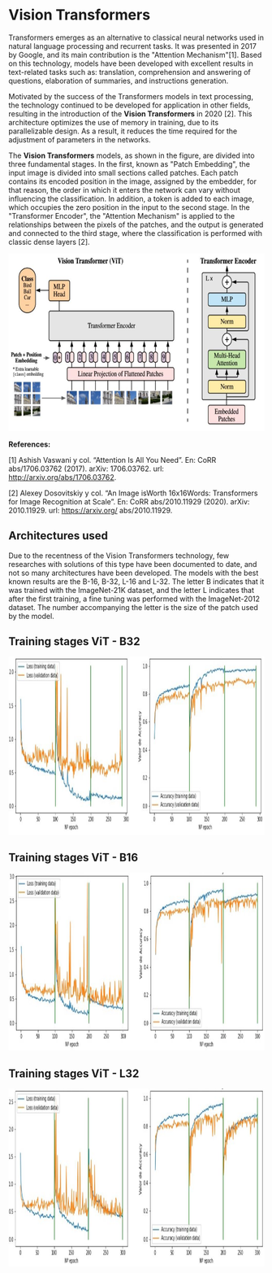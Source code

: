 # Vision Transformers

Transformers emerges as an alternative to classical neural networks used in natural language processing and recurrent tasks. It was presented in 2017 by Google, and its main contribution is the "Attention Mechanism"[1]. Based on
this technology, models have been developed with excellent results in text-related tasks such as: translation, comprehension and answering of questions, elaboration of summaries, and instructions generation.

Motivated by the success of the Transformers models in text processing, the technology continued to be developed for application in other fields, resulting in the introduction of the **Vision Transformers** in 2020 [2]. This architecture optimizes the use of memory in training, due to its parallelizable design. As a result, it reduces the time required for the adjustment of parameters in the networks.

The **Vision Transformers** models, as shown in the figure, are divided into three fundamental stages. In the first, known as "Patch Embedding", the input image is divided into small sections called patches. Each patch contains its encoded position in the image, assigned by the embedder, for that reason, the order in which it enters the network can vary without influencing the classification. In addition, a token is added to each image, which occupies the zero position in the input to the second stage. In the "Transformer Encoder", the "Attention Mechanism" is applied to the relationships between the pixels of the patches, and the output is generated and connected to the third stage, where the classification is performed with classic dense layers [2].

<img src="images/vit.jpg" alt="Texto alternativo" width="600" height="350">

**References:**

[1] Ashish Vaswani y col. “Attention Is All You Need”. En: CoRR abs/1706.03762 (2017). arXiv:
1706.03762. url: http://arxiv.org/abs/1706.03762.

[2] Alexey Dosovitskiy y col. “An Image isWorth 16x16Words: Transformers for Image Recognition
at Scale”. En: CoRR abs/2010.11929 (2020). arXiv: 2010.11929. url: https://arxiv.org/
abs/2010.11929.


## Architectures used

Due to the recentness of the Vision Transformers technology, few researches with solutions of this type have been documented to date, and not so many architectures have been developed. The models with the best known results are the B-16, B-32, L-16 and L-32. The letter B indicates that it was trained with the ImageNet-21K dataset, and the letter L indicates that after the first training, a fine tuning was performed with the ImageNet-2012 dataset. The number accompanying the letter is the size of the patch used by the model.

## Training stages ViT - B32

<img src="images/b32.JPG" alt="Texto alternativo" width="900" height="350">

## Training stages ViT - B16

<img src="images/b16.JPG" alt="Texto alternativo" width="900" height="350">

## Training stages ViT - L32

<img src="images/l32.JPG" alt="Texto alternativo" width="900" height="350">

